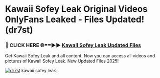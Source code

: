 # Kawaii Sofey Leak Original Videos 0nlyFans Leaked - Files Updated! (dr7st)

<h3>🔴 CLICK HERE 🌐==►► <a href="https://tinyurl.com/2jnfzry5" rel="nofollow">Kawaii Sofey Leak Updated Files</a></h3>

Get Kawaii Sofey Leak and all content. Now you can access all videos and pictures of Kawaii Sofey Leak. New Updated Files 2025!

[![dr7st](https://i.imgur.com/GyGTBgg.gif)](https://tinyurl.com/2jnfzry5)
kawaii sofey leak